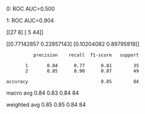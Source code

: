 0: ROC AUC=0.500

1: ROC AUC=0.904

[[27  8]
 [ 5 44]]

[[0.77142857 0.22857143]
 [0.10204082 0.89795918]]

              precision    recall  f1-score   support

           1       0.84      0.77      0.81        35
           2       0.85      0.90      0.87        49

    accuracy                           0.85        84
macro avg       0.84      0.83      0.84        84

weighted avg       0.85      0.85      0.84        84


